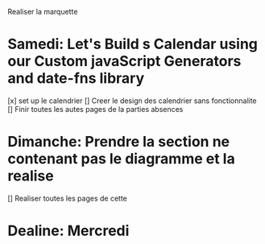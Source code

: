 Realiser la marquette

# Samedi: Let's Build s Calendar using our Custom javaScript Generators and date-fns library

[x] set up le calendrier
[] Creer le design des calendrier sans fonctionnalite
[] Finir toutes les autes pages de la parties absences

# Dimanche: Prendre la section ne contenant pas le diagramme et la realise

[] Realiser toutes les pages de cette

# Dealine: Mercredi
